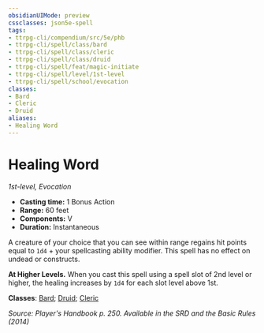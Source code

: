 ```yaml
---
obsidianUIMode: preview
cssclasses: json5e-spell
tags:
- ttrpg-cli/compendium/src/5e/phb
- ttrpg-cli/spell/class/bard
- ttrpg-cli/spell/class/cleric
- ttrpg-cli/spell/class/druid
- ttrpg-cli/spell/feat/magic-initiate
- ttrpg-cli/spell/level/1st-level
- ttrpg-cli/spell/school/evocation
classes:
- Bard
- Cleric
- Druid
aliases:
- Healing Word
---
```

# Healing Word
*1st-level, Evocation*  


- **Casting time:** 1 Bonus Action
- **Range:** 60 feet
- **Components:** V
- **Duration:** Instantaneous

A creature of your choice that you can see within range regains hit points equal to `1d4` + your spellcasting ability modifier. This spell has no effect on undead or constructs.

**At Higher Levels.** When you cast this spell using a spell slot of 2nd level or higher, the healing increases by `1d4` for each slot level above 1st.

**Classes**: [Bard](/CLI/lists/list-spells-classes-bard.md); [Druid](/CLI/lists/list-spells-classes-druid.md); [Cleric](/CLI/lists/list-spells-classes-cleric.md)

*Source: Player's Handbook p. 250. Available in the <span title='Systems Reference Document (5.1)'>SRD</span> and the Basic Rules (2014)*